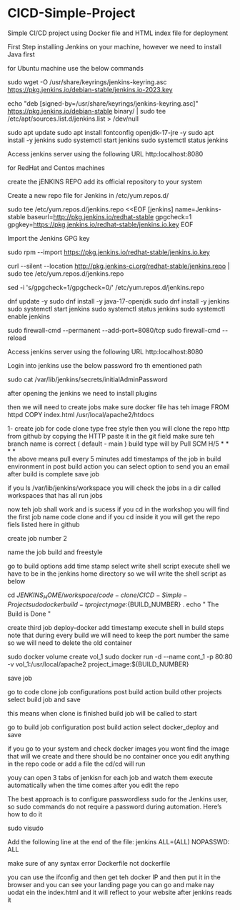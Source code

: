 # CICD-Simple-Project
Simple CI/CD project using Docker file and HTML index file for deployment 

First Step installing Jenkins on your machine, however we need to install Java first

for Ubuntu machine use the below commands

sudo wget -O /usr/share/keyrings/jenkins-keyring.asc https://pkg.jenkins.io/debian-stable/jenkins.io-2023.key

echo "deb [signed-by=/usr/share/keyrings/jenkins-keyring.asc]" https://pkg.jenkins.io/debian-stable binary/ | sudo tee /etc/apt/sources.list.d/jenkins.list > /dev/null

sudo apt update
sudo apt install fontconfig openjdk-17-jre -y
sudo apt install -y jenkins
sudo systemctl start jenkins
sudo systemctl status jenkins

Access jenkins server using the following URL http:localhost:8080

for RedHat and Centos machines

create the jENKINS REPO
add its official repository to your system

Create a new repo file for Jenkins in /etc/yum.repos.d/

sudo tee /etc/yum.repos.d/jenkins.repo <<EOF
[jenkins]
name=Jenkins-stable
baseurl=http://pkg.jenkins.io/redhat-stable
gpgcheck=1
gpgkey=https://pkg.jenkins.io/redhat-stable/jenkins.io.key
EOF

Import the Jenkins GPG key

sudo rpm --import https://pkg.jenkins.io/redhat-stable/jenkins.io.key


curl --silent --location http://pkg.jenkins-ci.org/redhat-stable/jenkins.repo | sudo tee /etc/yum.repos.d/jenkins.repo

sed -i 's/gpgcheck=1/gpgcheck=0/' /etc/yum.repos.d/jenkins.repo

dnf update -y 
sudo dnf install -y java-17-openjdk
sudo dnf install -y jenkins
sudo systemctl start jenkins
sudo systemctl status jenkins
sudo systemctl enable jenkins

sudo firewall-cmd --permanent --add-port=8080/tcp
sudo firewall-cmd --reload

Access jenkins server using the following URL http:localhost:8080

Login into jenkins 
use the below password fro th ementioned path

sudo cat /var/lib/jenkins/secrets/initialAdminPassword

after opening the jenkins we need to install plugins

then we will need to create jobs 
make sure docker file has teh image 
FROM httpd
COPY index.html /usr/local/apache2/htdocs

1- create job for code clone type free style
then you will clone the repo http from github by copying the HTTP
paste it in the git field
make sure teh branch name is correct ( default - main )
build type will by Pull SCM
H/5 * * * *  
the above means pull every 5 minutes 
add timestamps of the job in build environment
in post build action you can select option to send you an email after build is complete
save job 

if you ls /var/lib/jenkins/workspace
you will check the jobs in a dir called workspaces that has all run jobs

now teh job shall work and is sucess 
if you cd in the workshop you will find the first job name code clone and if you cd inside it you will get the repo fiels listed here in github

create job number 2 

name the job build and freestyle

go to build options 
add time stamp
select write shell script execute shell
we have to be in the jenkins home directory so we will write the shell script as below

cd ${JENKINS_HOME}/workspace/code-clone/CICD-Simple-Project
sudo docker build -t project_image:${BUILD_NUMBER} .
echo " The Build is Done "

create third job 
deploy-docker
add timestamp
execute shell in build steps
note that during every build we will need to keep the port number the same so we will need to delete the old container

sudo docker volume create vol_1
sudo docker run -d --name cont_1 -p 80:80 -v vol_1:/usr/local/apache2 project_image:${BUILD_NUMBER}

save job

go to code clone job configurations
post build action 
build other projects
select build job and save

this means when clone is finished build job will be called to start

go to build job configuration
post build action 
select docker_deploy and save

if you go to your system and check docker images you wont find the image that will we create and there should be no container 
once you edit anything in the repo code or add a file the cd/cd will run

youy can open 3 tabs of jenkisn for each job and watch them execute automatically when the time comes after you edit the repo

The best approach is to configure passwordless sudo for the Jenkins user, so sudo commands do not require a password during automation. Here’s how to do it

sudo visudo

Add the following line at the end of the file:
jenkins ALL=(ALL) NOPASSWD: ALL

make sure of any syntax error Dockerfile not dockerfile

you can use the ifconfig 
and then get teh docker IP
and then put it in the browser and you can see your landing page 
you can go and make nay uodat ein the index.html and it will reflect to your website after jenkins reads it 




